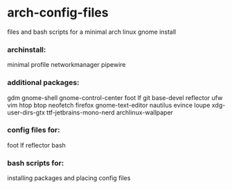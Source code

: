 # arch-config-files
files and bash scripts for a minimal arch linux gnome install

### archinstall:
minimal profile networkmanager pipewire

### additional packages:
gdm gnome-shell gnome-control-center foot lf git base-devel reflector ufw vim htop btop neofetch firefox gnome-text-editor nautilus evince loupe xdg-user-dirs-gtx ttf-jetbrains-mono-nerd archlinux-wallpaper

### config files for: 
foot lf reflector bash

### bash scripts for:
installing packages and placing config files

